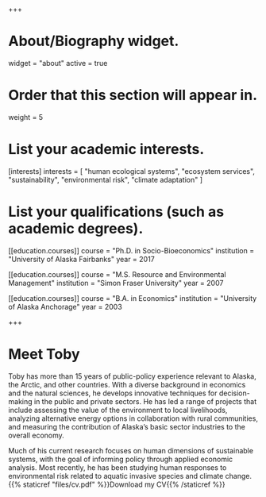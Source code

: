 +++
# About/Biography widget.
widget = "about"
active = true


# Order that this section will appear in.
weight = 5

# List your academic interests.
[interests]
  interests = [
    "human ecological systems",
    "ecosystem services",
    "sustainability",
    "environmental risk",
    "climate adaptation"
  ]

# List your qualifications (such as academic degrees).
[[education.courses]]
  course = "Ph.D. in Socio-Bioeconomics"
  institution = "University of Alaska Fairbanks"
  year = 2017

[[education.courses]]
  course = "M.S. Resource and Environmental Management"
  institution = "Simon Fraser University"
  year = 2007

[[education.courses]]
  course = "B.A. in Economics"
  institution = "University of Alaska Anchorage"
  year = 2003
 
+++

# Meet Toby

Toby has more than 15 years of public-policy experience relevant to Alaska, the Arctic, and other countries. With a diverse background in economics and the natural sciences, he develops innovative techniques for decision-making in the public and private sectors. He has led a range of projects that include assessing the value of the environment to local livelihoods, analyzing alternative energy options in collaboration with rural communities, and measuring the contribution of Alaska’s basic sector industries to the overall economy.

Much of his current research focuses on human dimensions of sustainable systems, with the goal of informing policy through applied economic analysis. Most recently, he has been studying human responses to environmental risk related to aquatic invasive species and climate change. {{% staticref "files/cv.pdf" %}}Download my CV{{% /staticref %}}

